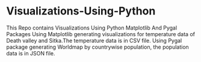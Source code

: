 # Visualizations-Using-Python
This Repo contains Visualizations Using Python Matplotlib And Pygal Packages
Using Matplotlib generating visualizations for temperature data of Death valley and Sitka.The temperature data is in CSV file.
Using Pygal package generating Worldmap by countrywise population, the population data is in JSON file.
